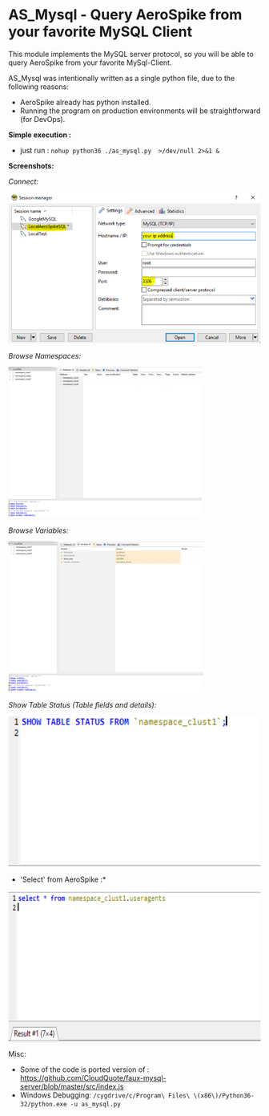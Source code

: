 # AS_Mysql - Query AeroSpike from your favorite MySQL Client

This module implements the MySQL server protocol, so you will be able to query AeroSpike from your favorite MySql-Client.

AS_Mysql was intentionally written as a single python file, due to the following reasons:

- AeroSpike already has python installed.
- Running the program on production environments will be straightforward (for DevOps).

**Simple execution :**

- just run : `nohup python36 ./as_mysql.py  >/dev/null 2>&1 &`

**Screenshots:**


*Connect:*

<img src="README/connect.png" height="300">

*Browse Namespaces:*

<img src="README/namespaces.png" height="300">

*Browse Variables:*

<img src="README/variables.png" height="300">

*Show Table Status (Table fields and details):*

<img src="README/table_status.png" height="300">

* 'Select' from AeroSpike :*

<img src="README/select.png" height="300">





Misc:

- Some of the code is ported version of : https://github.com/CloudQuote/faux-mysql-server/blob/master/src/index.js
- Windows Debugging: `/cygdrive/c/Program\ Files\ \(x86\)/Python36-32/python.exe -u as_mysql.py`
